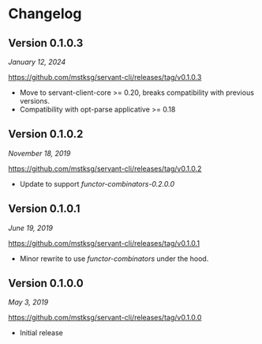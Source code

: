 Changelog
=========

Version 0.1.0.3
---------------

*January 12, 2024*

<https://github.com/mstksg/servant-cli/releases/tag/v0.1.0.3>

*   Move to servant-client-core >= 0.20, breaks compatibility with previous
    versions.
*   Compatibility with opt-parse applicative >= 0.18

Version 0.1.0.2
---------------

*November 18, 2019*

<https://github.com/mstksg/servant-cli/releases/tag/v0.1.0.2>

*   Update to support *functor-combinators-0.2.0.0*

Version 0.1.0.1
---------------

*June 19, 2019*

<https://github.com/mstksg/servant-cli/releases/tag/v0.1.0.1>

*   Minor rewrite to use *functor-combinators* under the hood.

Version 0.1.0.0
---------------

*May 3, 2019*

<https://github.com/mstksg/servant-cli/releases/tag/v0.1.0.0>

*   Initial release
